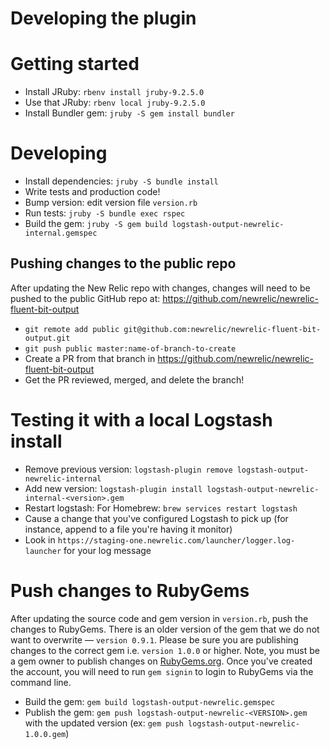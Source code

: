 # Developing the plugin

# Getting started

* Install JRuby: `rbenv install jruby-9.2.5.0`
* Use that JRuby: `rbenv local jruby-9.2.5.0`
* Install Bundler gem: `jruby -S gem install bundler`

# Developing

* Install dependencies: `jruby -S bundle install`
* Write tests and production code!
* Bump version: edit version file `version.rb`
* Run tests: `jruby -S bundle exec rspec`
* Build the gem: `jruby -S gem build logstash-output-newrelic-internal.gemspec`

## Pushing changes to the public repo
After updating the New Relic repo with changes, changes will need to be pushed to the public GitHub repo at: https://github.com/newrelic/newrelic-fluent-bit-output

* `git remote add public git@github.com:newrelic/newrelic-fluent-bit-output.git`
* `git push public master:name-of-branch-to-create`
* Create a PR from that branch in https://github.com/newrelic/newrelic-fluent-bit-output
* Get the PR reviewed, merged, and delete the branch!

# Testing it with a local Logstash install

* Remove previous version: `logstash-plugin remove logstash-output-newrelic-internal`
* Add new version: `logstash-plugin install logstash-output-newrelic-internal-<version>.gem `
* Restart logstash: For Homebrew: `brew services restart logstash`
* Cause a change that you've configured Logstash to pick up (for instance, append to a file you're having it monitor)
* Look in `https://staging-one.newrelic.com/launcher/logger.log-launcher` for your log message

# Push changes to RubyGems
After updating the source code and gem version in `version.rb`, push the changes to RubyGems. There is an older version of the gem that we do not want to overwrite — `version 0.9.1`. Please be sure you are publishing changes to the correct gem i.e. `version 1.0.0` or higher. Note, you must be a gem owner to publish changes on [RubyGems.org](https://rubygems.org/profiles/NR-LOGGING). Once you've created the account, you will need to run `gem signin` to login to RubyGems via the command line.

* Build the gem: `gem build logstash-output-newrelic.gemspec`
* Publish the gem: `gem push logstash-output-newrelic-<VERSION>.gem` with the updated version (ex: `gem push logstash-output-newrelic-1.0.0.gem`)
